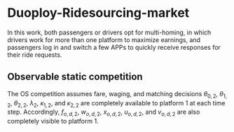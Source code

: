 # Duoploy-Ridesourcing-market

In this work, both passengers or drivers opt for multi-homing, in which drivers work for more than one platform to maximize earnings, and passengers log in and switch a few APPs to quickly receive responses for their ride requests.

## Observable static competition

The OS competition assumes fare, waging, and matching decisions  $\theta_{0,2}$, $\theta_{1,2}$, $\theta_{2,2}$, $\lambda_{2}$, $\kappa_{1,2}$, and $\kappa_{2,2}$ are completely available to platform 1 at each time step. Accordingly, $f_{o,d,2}$, $w_{o,d,2}$, $x_{o,d,2}$, $u_{o,d,2}$, and $v_{o,d,2}$ are also completely visible to platform 1.


